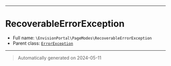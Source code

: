 ***

# RecoverableErrorException





* Full name: `\EnvisionPortal\PageModes\RecoverableErrorException`
* Parent class: [`ErrorException`](../../ErrorException.md)






***
> Automatically generated on 2024-05-11
